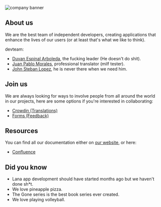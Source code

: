 <img src="../main/images/readme_banner.png" alt="company banner">

## About us

We are the best team of independent developers, creating applications that enhance the lives of our users (or at least that's what we like to think).

devteam:
- [Duvan Espinal Arboleda](https://github.com/DuvanArwenLazar), the fucking leader (He doesn't do shit).
- [Juan Pablo Morales](https://github.com/Kolozuz), professional translator (milf tester).
- [John Steban Lopez](https://github.com/JohnGolgota), he is never there when we need him.

## Join us

We are always looking for ways to involve people from all around the world in our projects, here are some options if you're interested in collaborating:

- [Crowdin (Translations)](crowdin.com/lanasoftware)
- [Forms (Feedback)](https://forms.gle/jvEjYewxCpoNUMf8A)

## Resources

You can find all our documentation either on [our website](lanasoftware.com), or here:

- [Confluence](confluence.com/lanasoftware)

## Did you know

- Lana app development should have started months ago but we haven't done sh*t.
- We love pineapple pizza.
- The Gone series is the best book series ever created.
- We love playing volleyball.

<!--
**Here are some ideas to get you started:**

🙋‍♀️ A short introduction - what is your organization all about?
🌈 Contribution guidelines - how can the community get involved?
👩‍💻 Useful resources - where can the community find your docs? Is there anything else the community should know?
🍿 Fun facts - what does your team eat for breakfast?
🧙 Remember, you can do mighty things with the power of [Markdown](https://docs.github.com/github/writing-on-github/getting-started-with-writing-and-formatting-on-github/basic-writing-and-formatting-syntax)
-->
